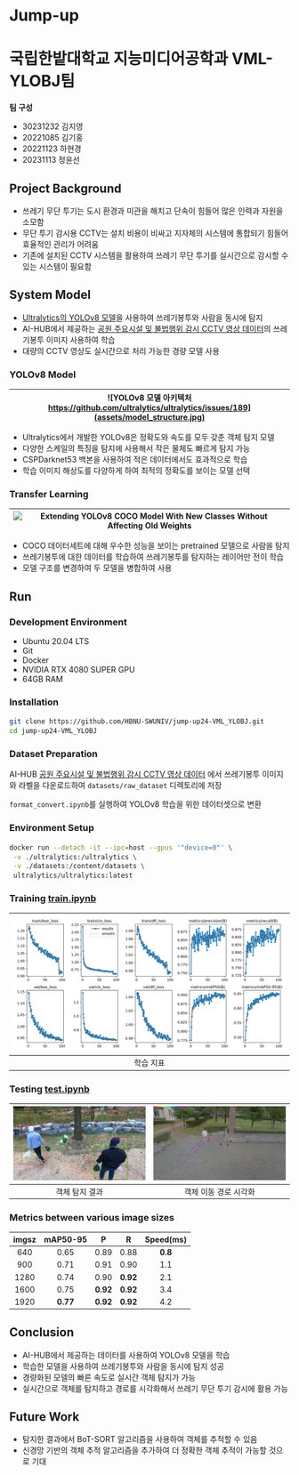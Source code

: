 # Jump-up

# 국립한밭대학교 지능미디어공학과 VML-YLOBJ팀

**팀 구성**
- 30231232 김지영
- 20221085 김기홍
- 20221123 하현경
- 20231113 정윤선

## Project Background
- 쓰레기 무단 투기는 도시 환경과 미관을 해치고 단속이 힘들어 많은 인력과 자원을 소모함
- 무단 투기 감시용 CCTV는 설치 비용이 비싸고 지자체의 시스템에 통합되기 힘들어 효율적인 관리가 어려움
- 기존에 설치된 CCTV 시스템을 활용하여 쓰레기 무단 투기를 실시간으로 감시할 수 있는 시스템이 필요함

## System Model
- [Ultralytics의 YOLOv8 모델](https://github.com/ultralytics/ultralytics)을 사용하여 쓰레기봉투와 사람을 동시에 탐지
- AI-HUB에서 제공하는 [공원 주요시설 및 불법행위 감시 CCTV 영상 데이터](https://www.aihub.or.kr/aihubdata/data/view.do?currMenu=&topMenu=&aihubDataSe=data&dataSetSn=477)의 쓰레기봉투 이미지 사용하여 학습
- 대량의 CCTV 영상도 실시간으로 처리 가능한 경량 모델 사용

### YOLOv8 Model
| ![YOLOv8 모델 아키텍처 https://github.com/ultralytics/ultralytics/issues/189](assets/model_structure.jpg) |
| - |

- Ultralytics에서 개발한 YOLOv8은 정확도와 속도를 모두 갖춘 객체 탐지 모델
- 다양한 스케일의 특징을 탐지에 사용해서 작은 물체도 빠르게 탐지 가능
- CSPDarknet53 백본을 사용하여 적은 데이터에서도 효과적으로 학습
- 학습 이미지 해상도를 다양하게 하여 최적의 정확도를 보이는 모델 선택

### Transfer Learning
| ![Extending YOLOv8 COCO Model With New Classes Without Affecting Old Weights](https://y-t-g.github.io/tutorials/yolov8n-add-classes/yolov8n-adding-a-head.png) |
| - |
- COCO 데이터세트에 대해 우수한 성능을 보이는 pretrained 모델으로 사람을 탐지
- 쓰레기봉투에 대한 데이터를 학습하여 쓰레기봉투를 탐지하는 레이어만 전이 학습
- 모델 구조를 변경하여 두 모델을 병합하여 사용

## Run
### Development Environment
- Ubuntu 20.04 LTS
- Git
- Docker
- NVIDIA RTX 4080 SUPER GPU
- 64GB RAM

### Installation
```bash
git clone https://github.com/HBNU-SWUNIV/jump-up24-VML_YLOBJ.git
cd jump-up24-VML_YLOBJ
```

### Dataset Preparation
AI-HUB [공원 주요시설 및 불법행위 감시 CCTV 영상 데이터](https://www.aihub.or.kr/aihubdata/data/view.do?currMenu=&topMenu=&aihubDataSe=data&dataSetSn=477) 에서 쓰레기봉투 이미지와 라벨을 다운로드하여 `datasets/raw_dataset` 디렉토리에 저장

`format_convert.ipynb`를 실행하여 YOLOv8 학습을 위한 데이터셋으로 변환

### Environment Setup
```bash
docker run --detach -it --ipc=host --gpus '"device=0"' \
 -v ./ultralytics:/ultralytics \
 -v ./datasets:/content/datasets \
 ultralytics/ultralytics:latest
```

### Training [train.ipynb](ultralytics/test.ipynb)
| ![](assets/results.png) |
| :--: |
| 학습 지표 |

### Testing [test.ipynb](ultralytics/test.ipynb)
| ![](assets/detect.png) | ![](assets/track.png) |
| :--: | :--: |
| 객체 탐지 결과| 객체 이동 경로 시각화 |

### Metrics between various image sizes

| imgsz | mAP50-95 | P | R | Speed(ms) |
| :--: | :--: | :--: | :--: | :--: |
| 640 | 0.65 | 0.89 | 0.88 | **0.8** |
| 900 | 0.71 | 0.91 | 0.90 | 1.1 |
| 1280 | 0.74 | 0.90 | **0.92** | 2.1 |
| 1600 | 0.75 | **0.92** | **0.92** | 3.4 |
| 1920 | **0.77** | **0.92** | **0.92** | 4.2 |

## Conclusion
- AI-HUB에서 제공하는 데이터를 사용하여 YOLOv8 모델을 학습
- 학습한 모델을 사용하여 쓰레기봉투와 사람을 동시에 탐지 성공
- 경량화된 모델의 빠른 속도로 실시간 객체 탐지가 가능
- 실시간으로 객체를 탐지하고 경로를 시각화해서 쓰레기 무단 투기 감시에 활용 가능

## Future Work
- 탐지한 결과에서 BoT-SORT 알고리즘을 사용하여 객체를 추적할 수 있음
- 신경망 기반의 객체 추적 알고리즘을 추가하여 더 정확한 객체 추적이 가능할 것으로 기대
